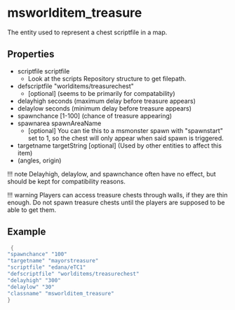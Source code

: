 # msworlditem_treasure

The entity used to represent a chest scriptfile in a map.

## Properties

* scriptfile scriptfile
    - Look at the scripts Repository structure to get filepath.
* defscriptfile "worlditems/treasurechest"
    - [optional] (seems to be primarily for compatability)
* delayhigh seconds (maximum delay before treasure appears)
* delaylow seconds (minimum delay before treasure appears)
* spawnchance [1-100] (chance of treasure appearing)
* spawnarea spawnAreaName
    - [optional] You can tie this to a msmonster spawn with "spawnstart" set to 1, so the chest will only appear when said spawn is triggered.
* targetname targetString [optional] (Used by other entities to affect this item)
* (angles, origin)

!!! note
    Delayhigh, delaylow, and spawnchance often have no effect, but should be kept for compatibility reasons.

!!! warning
    Players can access treasure chests through walls, if they are thin enough. Do not spawn treasure chests until the players are supposed to be able to get them.

## Example
```cpp title="Edana Mayor's Treasure Chest" linenums="1"
 {
"spawnchance" "100"
"targetname" "mayorstreasure"
"scriptfile" "edana/eTC1"
"defscriptfile" "worlditems/treasurechest"
"delayhigh" "300"
"delaylow" "30"
"classname" "msworlditem_treasure"
}
```